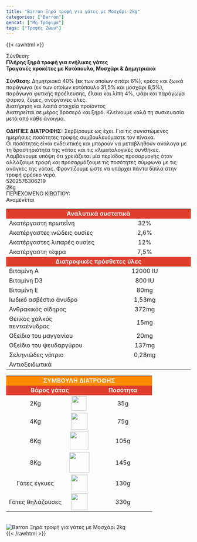 ```yaml
---
title: "Barron Ξηρά τροφή για γάτες με Μοσχάρι 2kg"
categories: ["Barron"]
gencat: ["Μη Τρόφιμα"]
tags: ["Τροφές Ζώων"]
---
```

{{< rawhtml >}}

<div class="sload25"><div class="product"><div id="sistatika">Σύνθεση:</div><div class="alltext"><strong>Πλήρης ξηρά τροφή για ενήλικες γάτες</strong><br><strong>Τραγανές κροκέτες με Κοτόπουλο, Μοσχάρι &amp; Δημητριακά</strong><br><br><strong>Σύνθεση:</strong> Δημητριακά 40% (εκ των οποίων σιτάρι 6%), κρέας και ζωικά παράγωγα (εκ των οποίων κοτόπουλο 31,5% και μοσχάρι 6,5%), παράγωγα φυτικής προέλευσης, έλαια και λίπη 4%, ψάρι και παράγωγα ψαριού, ζύμες, ανόργανες ύλες.</div><div id="loipa">Διατήρηση και λοιπά στοιχεία προϊόντος</div><div class="alltext">Διατηρείται σε μέρος δροσερό και ξηρό. Κλείνουμε καλά τη συσκευασία μετά από κάθε άνοιγμα.<br><br><strong>ΟΔΗΓΙΕΣ ΔΙΑΤΡΟΦΗΣ:</strong> Σερβίρουμε ως έχει. Για τις συνιστώμενες ημερήσιες ποσότητες τροφής συμβουλευόμαστε τον πίνακα.<br>Οι ποσότητες είναι ενδεικτικές και μπορούν να μεταβληθούν ανάλογα με τη δραστηριότητα της γάτας και τις κλιματολογικές συνθήκες. Λαμβάνουμε υπόψη ότι χρειάζεται μία περίοδος προσαρμογής όταν αλλάζουμε τροφή και προσαρμόζουμε τις ποσότητες σύμφωνα με τις ανάγκες της γάτας. Φροντίζουμε ώστε να υπάρχει πάντα δίπλα στην τροφή φρέσκο νερό.</div><div id="barcode"><div id="barimage1"></div><span id="bartext">5202576306219</span></div><div id="varos"><div id="varosimage1"></div><span id="varostext">2Kg</span></div><div id="kivotio">ΠΕΡΙΕΧΟΜΕΝΟ ΚΙΒΩΤΙΟΥ:<br>Αναμένεται</div><table id="diatable" style="width:100%;min-width:100%"><tbody><tr style="height:21px"><td style="width:80.7857%;height:21px;text-align:center;background-color:#e03e2d" colspan="2"><span style="color:#ecf0f1"><strong>Αναλυτικά συστατικά</strong></span></td></tr><tr style="height:21px"><td class="texr" style="width:50%;height:21px;text-align:left">Ακατέργαστη πρωτεΐνη</td><td style="width:50%;height:21px;text-align:center">32%</td></tr><tr style="height:24px"><td class="texr" style="width:39.0107%;height:24px;text-align:left">Ακατέργαστες ινώδεις ουσίες</td><td style="width:41.775%;height:24px;text-align:center">2,6%</td></tr><tr style="height:24px"><td class="texr" style="width:39.0107%;height:24px;text-align:left">Ακατέργαστες λιπαρές ουσίες</td><td style="width:41.775%;height:24px;text-align:center">12%</td></tr><tr style="height:21px"><td class="texr" style="width:39.0107%;height:21px;text-align:left">Ακατέργαστη τέφρα</td><td style="width:41.775%;height:21px;text-align:center">7,5%</td></tr><tr style="height:21px"><td style="width:80.7857%;height:21px;text-align:center;background-color:#e03e2d" colspan="2"><span style="color:#ecf0f1"><strong>Διατροφικές πρόσθετες ύλες</strong></span></td></tr><tr style="height:21px"><td class="texr" style="width:39.0107%;height:21px;text-align:left">Βιταμίνη Α</td><td style="width:41.775%;height:21px;text-align:center">12000 IU</td></tr><tr style="height:24px"><td class="texr" style="width:39.0107%;height:24px;text-align:left">Βιταμίνη D3</td><td style="width:41.775%;height:24px;text-align:center">800 IU</td></tr><tr style="height:24px"><td class="texr" style="width:39.0107%;height:24px;text-align:left">Βιταμίνη Ε</td><td style="width:41.775%;height:24px;text-align:center">80mg</td></tr><tr style="height:21px"><td class="texr" style="width:39.0107%;height:21px;text-align:left">Ιωδικό ασβέστιο άνυδρο</td><td style="width:41.775%;height:21px;text-align:center">1,53mg</td></tr><tr style="height:21px"><td class="texr" style="width:39.0107%;height:21px;text-align:left">Ανθρακικός σίδηρος</td><td style="width:41.775%;height:21px;text-align:center">372mg</td></tr><tr style="height:24px"><td class="texr" style="width:39.0107%;height:24px;text-align:left">Θειικός χαλκός πενταένυδρος&nbsp;</td><td style="width:41.775%;height:24px;text-align:center">15mg</td></tr><tr style="height:24px"><td class="texr" style="width:39.0107%;height:24px;text-align:left">Οξείδιο του μαγγανίου</td><td style="width:41.775%;height:24px;text-align:center">20mg</td></tr><tr style="height:21px"><td class="texr" style="width:39.0107%;height:21px;text-align:left">Οξείδιο του ψευδαργύρου</td><td style="width:41.775%;height:21px;text-align:center">137mg</td></tr><tr style="height:24px"><td class="texr" style="width:39.0107%;height:24px;text-align:left">Σεληνιώδες νάτριο</td><td style="width:41.775%;height:24px;text-align:center">0,28mg</td></tr><tr style="height:21px"><td class="texr" style="width:39.0107%;height:21px;text-align:left">Αντιοξειδωτικά</td><td style="width:41.775%;height:21px;text-align:center">&nbsp;</td></tr></tbody></table><table id="diatable" style="border-collapse:collapse;width:100%;min-width:100%"><tbody><tr style="height:21px"><td style="width:80.7857%;height:21px;background-color:#ff8c00;text-align:center" colspan="3"><span style="color:#ecf0f1"><strong>ΣΥΜΒΟΥΛΗ ΔΙΑΤΡΟΦΗΣ</strong></span></td></tr><tr style="height:21px"><td class="texr" style="width:46.7813%;height:21px;background-color:#e03e2d;text-align:center" colspan="2"><span style="color:#ecf0f1"><strong>Βάρος γάτας</strong></span></td><td style="width:34.0044%;height:21px;background-color:#e03e2d;text-align:center"><span style="color:#ecf0f1"><strong>Ποσότητα</strong></span></td></tr><tr style="height:24px"><td class="texr" style="width:40%;height:24px;text-align:center">2Kg</td><td style="width:20%;text-align:center"><img width="40px" src="/media/icons/cats.svg" alt=""></td><td style="width:40%;height:24px;text-align:center">35g</td></tr><tr style="height:24px"><td class="texr" style="width:29.4003%;height:24px;text-align:center">4Kg</td><td style="width:17.381%;text-align:center"><img width="45px" src="/media/icons/cats.svg" alt=""></td><td style="width:34.0044%;height:24px;text-align:center">75g</td></tr><tr style="height:21px"><td class="texr" style="width:29.4003%;height:21px;text-align:center">6Kg</td><td style="width:17.381%;text-align:center"><img width="50px" src="/media/icons/cats.svg" alt=""></td><td style="width:34.0044%;height:21px;text-align:center">105g</td></tr><tr style="height:21px"><td class="texr" style="width:29.4003%;height:21px;text-align:center">8Kg</td><td style="width:17.381%;text-align:center"><img width="55px" src="/media/icons/cats.svg" alt=""></td><td style="width:34.0044%;height:21px;text-align:center">145g</td></tr><tr style="height:24px"><td class="texr" style="width:29.4003%;height:24px;text-align:center">Γάτες έγκυες</td><td style="width:17.381%;text-align:center"><img width="45px" src="/media/icons/catf.svg" alt=""></td><td style="width:34.0044%;height:24px;text-align:center">130g</td></tr><tr style="height:24px"><td class="texr" style="width:29.4003%;height:24px;text-align:center">Γάτες θηλάζουσες</td><td style="width:17.381%;text-align:center"><img width="45px" src="/media/icons/catf.svg" alt=""></td><td style="width:34.0044%;height:24px;text-align:center">330g</td></tr></tbody></table><br><div class="pimg"><img alt="Barron Ξηρά τροφή για γάτες με Μοσχάρι 2kg" title="Barron Ξηρά τροφή για γάτες με Μοσχάρι 2kg" src="/media/images/barron-kshra-trofh-gia-gates-me-mosxari-2kg.jpg"></div></div></div>
{{< /rawhtml >}}


